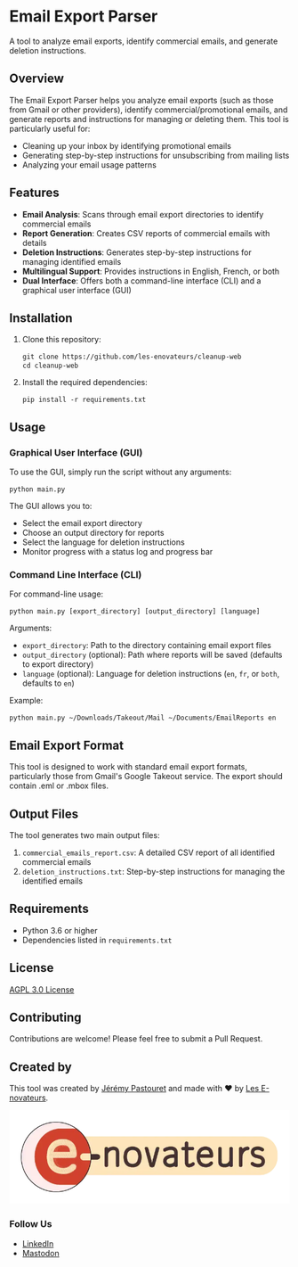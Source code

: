 # Email Export Parser

A tool to analyze email exports, identify commercial emails, and generate deletion instructions.

## Overview

The Email Export Parser helps you analyze email exports (such as those from Gmail or other providers), identify commercial/promotional emails, and generate reports and instructions for managing or deleting them. This tool is particularly useful for:

- Cleaning up your inbox by identifying promotional emails
- Generating step-by-step instructions for unsubscribing from mailing lists
- Analyzing your email usage patterns

## Features

- **Email Analysis**: Scans through email export directories to identify commercial emails
- **Report Generation**: Creates CSV reports of commercial emails with details
- **Deletion Instructions**: Generates step-by-step instructions for managing identified emails
- **Multilingual Support**: Provides instructions in English, French, or both
- **Dual Interface**: Offers both a command-line interface (CLI) and a graphical user interface (GUI)

## Installation

1. Clone this repository:
   ```
   git clone https://github.com/les-enovateurs/cleanup-web
   cd cleanup-web
   ```

2. Install the required dependencies:
   ```
   pip install -r requirements.txt
   ```

## Usage

### Graphical User Interface (GUI)

To use the GUI, simply run the script without any arguments:

```
python main.py
```

The GUI allows you to:
- Select the email export directory
- Choose an output directory for reports
- Select the language for deletion instructions
- Monitor progress with a status log and progress bar

### Command Line Interface (CLI)

For command-line usage:

```
python main.py [export_directory] [output_directory] [language]
```

Arguments:
- `export_directory`: Path to the directory containing email export files
- `output_directory` (optional): Path where reports will be saved (defaults to export directory)
- `language` (optional): Language for deletion instructions (`en`, `fr`, or `both`, defaults to `en`)

Example:
```
python main.py ~/Downloads/Takeout/Mail ~/Documents/EmailReports en
```

## Email Export Format

This tool is designed to work with standard email export formats, particularly those from Gmail's Google Takeout service. The export should contain .eml or .mbox files.

## Output Files

The tool generates two main output files:

1. `commercial_emails_report.csv`: A detailed CSV report of all identified commercial emails
2. `deletion_instructions.txt`: Step-by-step instructions for managing the identified emails

## Requirements

- Python 3.6 or higher
- Dependencies listed in `requirements.txt`

## License

[AGPL 3.0 License](LICENSE)

## Contributing

Contributions are welcome! Please feel free to submit a Pull Request.

## Created by

This tool was created by [Jérémy Pastouret](https://github.com/jenovateurs) and made with ❤️ by [Les E-novateurs](https://les-enovateurs.com).

![Les E-novateurs](assets/les-enovateurs-logo.webp)

### Follow Us
- [LinkedIn](https://www.linkedin.com/company/les-enovateurs)
- [Mastodon](https://mastodon.social/@enovateurs_media)

